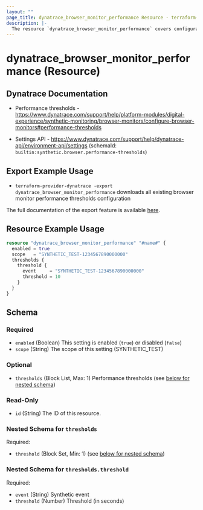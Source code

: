 ```yaml
---
layout: ""
page_title: dynatrace_browser_monitor_performance Resource - terraform-provider-dynatrace"
description: |-
  The resource `dynatrace_browser_monitor_performance` covers configuration for browser monitor performance thresholds
---
```


# dynatrace_browser_monitor_performance (Resource)

## Dynatrace Documentation

- Performance thresholds - https://www.dynatrace.com/support/help/platform-modules/digital-experience/synthetic-monitoring/browser-monitors/configure-browser-monitors#performance-thresholds

- Settings API - https://www.dynatrace.com/support/help/dynatrace-api/environment-api/settings (schemaId: `builtin:synthetic.browser.performance-thresholds`)

## Export Example Usage

- `terraform-provider-dynatrace -export dynatrace_browser_monitor_performance` downloads all existing browser monitor performance thresholds configuration

The full documentation of the export feature is available [here](https://registry.terraform.io/providers/dynatrace-oss/dynatrace/latest/docs/guides/export-v2).

## Resource Example Usage

```terraform
resource "dynatrace_browser_monitor_performance" "#name#" {
  enabled = true
  scope   = "SYNTHETIC_TEST-1234567890000000"
  thresholds {
    threshold {
      event     = "SYNTHETIC_TEST-1234567890000000"
      threshold = 10
    }
  }
}
```

<!-- schema generated by tfplugindocs -->
## Schema

### Required

- `enabled` (Boolean) This setting is enabled (`true`) or disabled (`false`)
- `scope` (String) The scope of this setting (SYNTHETIC_TEST)

### Optional

- `thresholds` (Block List, Max: 1) Performance thresholds (see [below for nested schema](#nestedblock--thresholds))

### Read-Only

- `id` (String) The ID of this resource.

<a id="nestedblock--thresholds"></a>
### Nested Schema for `thresholds`

Required:

- `threshold` (Block Set, Min: 1) (see [below for nested schema](#nestedblock--thresholds--threshold))

<a id="nestedblock--thresholds--threshold"></a>
### Nested Schema for `thresholds.threshold`

Required:

- `event` (String) Synthetic event
- `threshold` (Number) Threshold (in seconds)
 